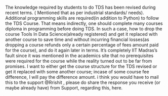 The knowledge required by students to do TDS has been revised during recent terms. ( Mentioned that as per industrial standards/ needs). Additional programming skills are required(in addition to Python) to follow the TDS Course. That means indirectly, one should complete many courses diploma in programming before doing TDS. In such a case, how to drop the course Tools In Data Science(already registered) and get it replaced with another course to save time and without incurring financial losses(as dropping a course refunds only a certain percentage of fees amount paid for the course), and do it again later in terms. It’s completely IIT Madras’s fault since it was mentioned in the academics site that no prerequisites were required for the course while the reality turned out to be far from promises. I want to either get the course structure for the TDS revised or get it replaced with some another course; incase of some course fee difference, I will pay the difference amount.
i think you would have to mail this to the support
@Rrishit , please do share the response you receive (or maybe already have) from Support, regarding this, here.
